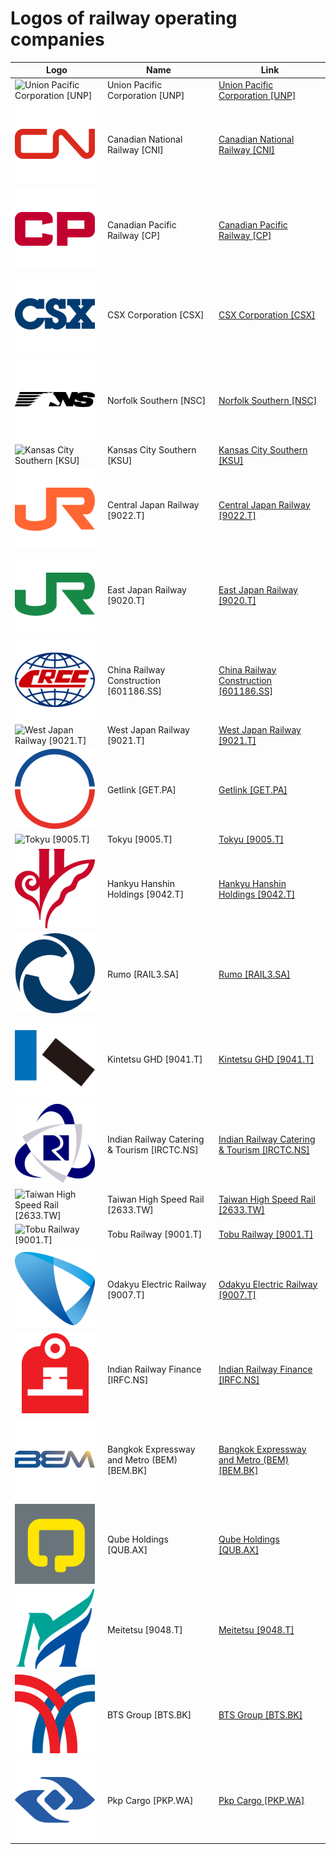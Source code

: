 # Logos of railway operating companies

| Logo | Name  | Link |
| ---- | ----  | ---- |
| ![Union Pacific Corporation [UNP]](/img/128/UNP-4568a9dd.png) | Union Pacific Corporation [UNP] | [Union Pacific Corporation [UNP]](union-pacific-corporation/logo/ ) |
| ![Canadian National Railway [CNI]](/img/128/CNI-d75393d9.png) | Canadian National Railway [CNI] | [Canadian National Railway [CNI]](canadian-national-railway/logo/ ) |
| ![Canadian Pacific Railway [CP]](/img/128/CP-6a16e374.png) | Canadian Pacific Railway [CP] | [Canadian Pacific Railway [CP]](canadian-pacific-railway/logo/ ) |
| ![CSX Corporation [CSX]](/img/128/CSX-1455ae6b.png) | CSX Corporation [CSX] | [CSX Corporation [CSX]](csx-corporation/logo/ ) |
| ![Norfolk Southern [NSC]](/img/128/NSC-8b169a5a.png) | Norfolk Southern [NSC] | [Norfolk Southern [NSC]](norfolk-southern/logo/ ) |
| ![Kansas City Southern [KSU]](/img/128/KSU-0f1a3827.png) | Kansas City Southern [KSU] | [Kansas City Southern [KSU]](kansas-city-southern/logo/ ) |
| ![Central Japan Railway [9022.T]](/img/128/9022.T-1f873827.png) | Central Japan Railway [9022.T] | [Central Japan Railway [9022.T]](central-japan-railway/logo/ ) |
| ![East Japan Railway [9020.T]](/img/128/9020.T-8d12224c.png) | East Japan Railway [9020.T] | [East Japan Railway [9020.T]](east-japan-railway/logo/ ) |
| ![China Railway Construction [601186.SS]](/img/128/601186.SS-bf4aa1a9.png) | China Railway Construction [601186.SS] | [China Railway Construction [601186.SS]](crcc/logo/ ) |
| ![West Japan Railway [9021.T]](/img/128/9021.T-3a943e68.png) | West Japan Railway [9021.T] | [West Japan Railway [9021.T]](west-japan-railway/logo/ ) |
| ![Getlink [GET.PA]](/img/128/GET.PA-c520d26f.png) | Getlink [GET.PA] | [Getlink [GET.PA]](getlink/logo/ ) |
| ![Tokyu [9005.T]](/img/128/9005.T-45309b36.png) | Tokyu [9005.T] | [Tokyu [9005.T]](tokyu/logo/ ) |
| ![Hankyu Hanshin Holdings [9042.T]](/img/128/9042.T-154ccba8.png) | Hankyu Hanshin Holdings [9042.T] | [Hankyu Hanshin Holdings [9042.T]](hankyu-hanshin-holdings/logo/ ) |
| ![Rumo [RAIL3.SA]](/img/128/RAIL3.SA-1cbe0f41.png) | Rumo [RAIL3.SA] | [Rumo [RAIL3.SA]](rumo/logo/ ) |
| ![Kintetsu GHD [9041.T]](/img/128/9041.T-76907d4d.png) | Kintetsu GHD [9041.T] | [Kintetsu GHD [9041.T]](kintetsu-ghd/logo/ ) |
| ![Indian Railway Catering & Tourism [IRCTC.NS]](/img/128/IRCTC.NS-7403ece9.png) | Indian Railway Catering & Tourism [IRCTC.NS] | [Indian Railway Catering & Tourism [IRCTC.NS]](indian-railway-catering-and-tourism/logo/ ) |
| ![Taiwan High Speed Rail [2633.TW]](/img/128/2633.TW-1e959eb6.png) | Taiwan High Speed Rail [2633.TW] | [Taiwan High Speed Rail [2633.TW]](taiwan-high-speed-rail/logo/ ) |
| ![Tobu Railway [9001.T]](/img/128/9001.T-bed56fb5.png) | Tobu Railway [9001.T] | [Tobu Railway [9001.T]](tobu-railway/logo/ ) |
| ![Odakyu Electric Railway [9007.T]](/img/128/9007.T-e02b013e.png) | Odakyu Electric Railway [9007.T] | [Odakyu Electric Railway [9007.T]](odakyu-electric-railway/logo/ ) |
| ![Indian Railway Finance [IRFC.NS]](/img/128/IRFC.NS-871e1ff0.png) | Indian Railway Finance [IRFC.NS] | [Indian Railway Finance [IRFC.NS]](indian-railway-finance/logo/ ) |
| ![Bangkok Expressway and Metro (BEM) [BEM.BK]](/img/128/BEM.BK-999df16e.png) | Bangkok Expressway and Metro (BEM) [BEM.BK] | [Bangkok Expressway and Metro (BEM) [BEM.BK]](bangkok-expressway-and-metro/logo/ ) |
| ![Qube Holdings [QUB.AX]](/img/128/QUB.AX-17de1cae.png) | Qube Holdings [QUB.AX] | [Qube Holdings [QUB.AX]](qube-holdings/logo/ ) |
| ![Meitetsu [9048.T]](/img/128/9048.T-4d0c3ecf.png) | Meitetsu [9048.T] | [Meitetsu [9048.T]](meitetsu/logo/ ) |
| ![BTS Group [BTS.BK]](/img/128/BTS.BK-4db065c2.png) | BTS Group [BTS.BK] | [BTS Group [BTS.BK]](bts-group/logo/ ) |
| ![Pkp Cargo [PKP.WA]](/img/128/PKP.WA-7bb8a543.png) | Pkp Cargo [PKP.WA] | [Pkp Cargo [PKP.WA]](pkp-cargo/logo/ ) |
